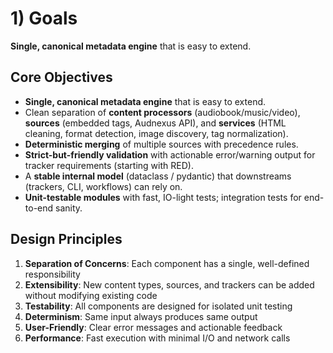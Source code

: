 # 1) Goals

**Single, canonical metadata engine** that is easy to extend.

## Core Objectives

* **Single, canonical metadata engine** that is easy to extend.
* Clean separation of **content processors** (audiobook/music/video), **sources** (embedded tags, Audnexus API), and **services** (HTML cleaning, format detection, image discovery, tag normalization).
* **Deterministic merging** of multiple sources with precedence rules.
* **Strict-but-friendly validation** with actionable error/warning output for tracker requirements (starting with RED).
* A **stable internal model** (dataclass / pydantic) that downstreams (trackers, CLI, workflows) can rely on.
* **Unit-testable modules** with fast, IO-light tests; integration tests for end-to-end sanity.

## Design Principles

1. **Separation of Concerns**: Each component has a single, well-defined responsibility
2. **Extensibility**: New content types, sources, and trackers can be added without modifying existing code
3. **Testability**: All components are designed for isolated unit testing
4. **Determinism**: Same input always produces same output
5. **User-Friendly**: Clear error messages and actionable feedback
6. **Performance**: Fast execution with minimal I/O and network calls
